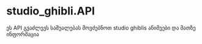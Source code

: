 # studio_ghibli.API
ეს API გვაძლევს საშუალებას მოვძებნოთ studio ghiblis ანიმეები და მათზე ინფორმაცია

